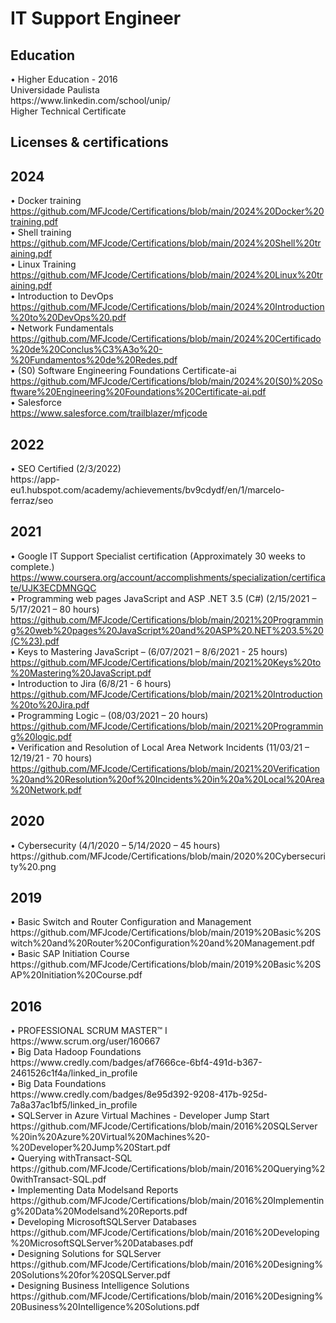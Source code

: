 # IT Support Engineer 

<h2>Education</h2>
• Higher Education - 2016<br />
Universidade Paulista<br />
https://www.linkedin.com/school/unip/<br />
Higher Technical Certificate<br /> 

<h2> Licenses &amp; certifications </h2>

<h2> 2024 </h2>

•	Docker training <br />
https://github.com/MFJcode/Certifications/blob/main/2024%20Docker%20training.pdf <br />
•	Shell training <br />
https://github.com/MFJcode/Certifications/blob/main/2024%20Shell%20training.pdf <br />
•	Linux Training <br />
https://github.com/MFJcode/Certifications/blob/main/2024%20Linux%20training.pdf <br />
•	Introduction to DevOps <br />
https://github.com/MFJcode/Certifications/blob/main/2024%20Introduction%20to%20DevOps%20.pdf <br />
•	Network Fundamentals <br />
https://github.com/MFJcode/Certifications/blob/main/2024%20Certificado%20de%20Conclus%C3%A3o%20-%20Fundamentos%20de%20Redes.pdf <br />
•	(S0) Software Engineering Foundations Certificate-ai <br />
https://github.com/MFJcode/Certifications/blob/main/2024%20(S0)%20Software%20Engineering%20Foundations%20Certificate-ai.pdf <br />
•	Salesforce <br />
https://www.salesforce.com/trailblazer/mfjcode




<h2> 2022 </h2>
•	SEO Certified (2/3/2022) <br />
https://app-eu1.hubspot.com/academy/achievements/bv9cdydf/en/1/marcelo-ferraz/seo<br />

<h2> 2021 </h2>

•	Google IT Support Specialist certification (Approximately 30 weeks to complete.)<br />
https://www.coursera.org/account/accomplishments/specialization/certificate/UJK3ECDMNGQC <br />
•	Programming web pages JavaScript and ASP .NET 3.5 (C#) (2/15/2021 – 5/17/2021 – 80 hours) <br />
https://github.com/MFJcode/Certifications/blob/main/2021%20Programming%20web%20pages%20JavaScript%20and%20ASP%20.NET%203.5%20(C%23).pdf <br />
•	Keys to Mastering JavaScript – (6/07/2021 – 8/6/2021 - 25 hours) <br />
https://github.com/MFJcode/Certifications/blob/main/2021%20Keys%20to%20Mastering%20JavaScript.pdf <br />
• Introduction to Jira (6/8/21 - 6 hours) <br />
https://github.com/MFJcode/Certifications/blob/main/2021%20Introduction%20to%20Jira.pdf <br />
•	Programming Logic – (08/03/2021 – 20 hours) <br />
https://github.com/MFJcode/Certifications/blob/main/2021%20Programming%20logic.pdf <br />
•	Verification and Resolution of Local Area Network Incidents (11/03/21 – 12/19/21 - 70 hours) <br />
https://github.com/MFJcode/Certifications/blob/main/2021%20Verification%20and%20Resolution%20of%20Incidents%20in%20a%20Local%20Area%20Network.pdf <br />

<h2> 2020 </h2>
•	Cybersecurity (4/1/2020 – 5/14/2020 – 45 hours) <br />
https://github.com/MFJcode/Certifications/blob/main/2020%20Cybersecurity%20.png <br />

<h2> 2019 </h2>
•	Basic Switch and Router Configuration and Management <br />
https://github.com/MFJcode/Certifications/blob/main/2019%20Basic%20Switch%20and%20Router%20Configuration%20and%20Management.pdf <br />
•	Basic SAP Initiation Course <br />
https://github.com/MFJcode/Certifications/blob/main/2019%20Basic%20SAP%20Initiation%20Course.pdf <br />


<h2> 2016 </h2>
•	PROFESSIONAL SCRUM MASTER™ I<br />
https://www.scrum.org/user/160667<br />
• Big Data Hadoop Foundations<br />
https://www.credly.com/badges/af7666ce-6bf4-491d-b367-2461526c1f4a/linked_in_profile<br />
• Big Data Foundations<br />
https://www.credly.com/badges/8e95d392-9208-417b-925d-7a8a37ac1bf5/linked_in_profile<br />
• SQLServer in Azure Virtual Machines - Developer Jump Start <br />
https://github.com/MFJcode/Certifications/blob/main/2016%20SQLServer%20in%20Azure%20Virtual%20Machines%20-%20Developer%20Jump%20Start.pdf <br />
• Querying withTransact-SQL <br />
https://github.com/MFJcode/Certifications/blob/main/2016%20Querying%20withTransact-SQL.pdf <br />
• Implementing Data Modelsand Reports<br />
https://github.com/MFJcode/Certifications/blob/main/2016%20Implementing%20Data%20Modelsand%20Reports.pdf <br />
• Developing MicrosoftSQLServer Databases<br />
https://github.com/MFJcode/Certifications/blob/main/2016%20Developing%20MicrosoftSQLServer%20Databases.pdf <br />
• Designing Solutions for SQLServer<br />
https://github.com/MFJcode/Certifications/blob/main/2016%20Designing%20Solutions%20for%20SQLServer.pdf <br />
• Designing Business Intelligence Solutions<br />
https://github.com/MFJcode/Certifications/blob/main/2016%20Designing%20Business%20Intelligence%20Solutions.pdf <br />











